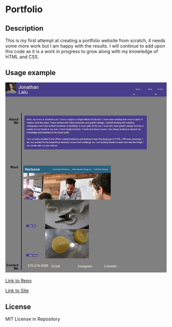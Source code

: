 # Portfolio

## Description 

This is my first attempt at creating a portfolio website from scratch, it needs some more work but I am happy with the results. I will continue to add upon this code as it is a work in progress to grow along with my knowledge of HTML and CSS.  

## Usage example

<img src="https://github.com/Lalu423/portfolio/blob/main/assets/images/portfolio-sample.jpg"/>

[Link to Repo](https://github.com/Lalu423/portfolio)

[Link to Site](https://lalu423.github.io/portfolio/)

## License

MIT License in Repository